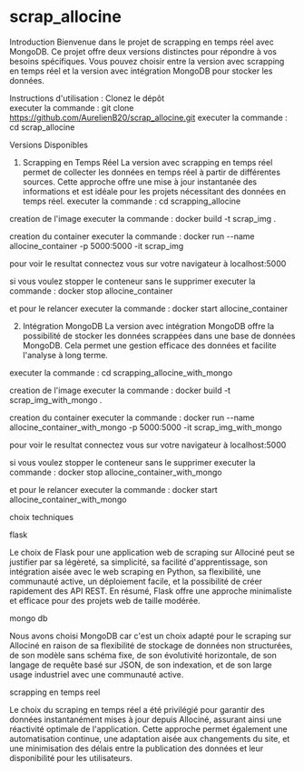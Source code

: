 # scrap_allocine

Introduction
Bienvenue dans le projet de scrapping en temps réel avec MongoDB. Ce projet offre deux versions distinctes pour répondre à vos besoins spécifiques. Vous pouvez choisir entre la version avec scrapping en temps réel et la version avec intégration MongoDB pour stocker les données.

Instructions d'utilisation :
Clonez le dépôt  
executer la commande : git clone https://github.com/AurelienB20/scrap_allocine.git
executer la commande : cd scrap_allocine

Versions Disponibles
1. Scrapping en Temps Réel
La version avec scrapping en temps réel permet de collecter les données en temps réel à partir de différentes sources. Cette approche offre une mise à jour instantanée des informations et est idéale pour les projets nécessitant des données en temps réel.
executer la commande : cd scrapping_allocine

creation de l'image 
executer la commande : docker build -t scrap_img .

creation du container 
executer la commande : docker run --name allocine_container -p 5000:5000 -it scrap_img

pour voir le resultat connectez vous sur votre navigateur à localhost:5000 

si vous voulez stopper le conteneur sans le supprimer 
executer la commande : docker stop allocine_container

et pour le relancer 
executer la commande : docker start allocine_container

2. Intégration MongoDB
La version avec intégration MongoDB offre la possibilité de stocker les données scrappées dans une base de données MongoDB. Cela permet une gestion efficace des données et facilite l'analyse à long terme.

executer la commande : cd scrapping_allocine_with_mongo

creation de l'image 
executer la commande : docker build -t scrap_img_with_mongo .

creation du container 
executer la commande : docker run --name allocine_container_with_mongo -p 5000:5000 -it scrap_img_with_mongo

pour voir le resultat connectez vous sur votre navigateur à localhost:5000 

si vous voulez stopper le conteneur sans le supprimer 
executer la commande : docker stop allocine_container_with_mongo

et pour le relancer 
executer la commande : docker start allocine_container_with_mongo







choix techniques

flask 

Le choix de Flask pour une application web de scraping sur Allociné peut se justifier par sa légèreté, sa simplicité, sa facilité d'apprentissage, son intégration aisée avec le web scraping en Python, sa flexibilité, une communauté active, un déploiement facile, et la possibilité de créer rapidement des API REST. En résumé, Flask offre une approche minimaliste et efficace pour des projets web de taille modérée.

mongo db 

Nous avons choisi MongoDB car c'est un choix adapté pour le scraping sur Allociné en raison de sa flexibilité de stockage de données non structurées, de son modèle sans schéma fixe, de son évolutivité horizontale, de son langage de requête basé sur JSON, de son indexation, et de son large usage industriel avec une communauté active.

scrapping en temps reel 

Le choix du scraping en temps réel a été privilégié pour garantir des données instantanément mises à jour depuis Allociné, assurant ainsi une réactivité optimale de l'application. Cette approche permet également une automatisation continue, une adaptation aisée aux changements du site, et une minimisation des délais entre la publication des données et leur disponibilité pour les utilisateurs.



